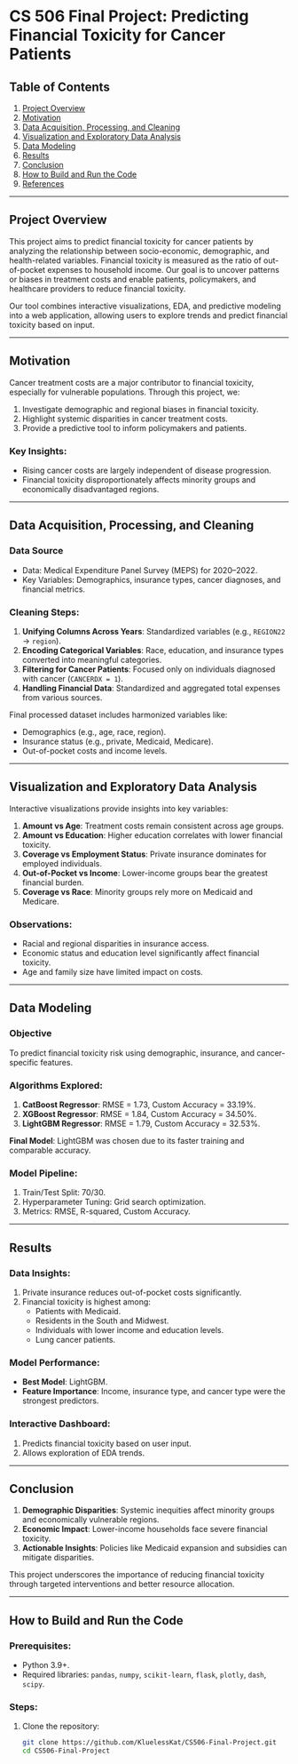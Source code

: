 # CS 506 Final Project: Predicting Financial Toxicity for Cancer Patients

## Table of Contents
1. [Project Overview](#project-overview)
2. [Motivation](#motivation)
3. [Data Acquisition, Processing, and Cleaning](#data-acquisition-processing-and-cleaning)
4. [Visualization and Exploratory Data Analysis](#visualization-and-exploratory-data-analysis)
5. [Data Modeling](#data-modeling)
6. [Results](#results)
7. [Conclusion](#conclusion)
8. [How to Build and Run the Code](#how-to-build-and-run-the-code)
9. [References](#references)

---

## Project Overview
This project aims to predict financial toxicity for cancer patients by analyzing the relationship between socio-economic, demographic, and health-related variables. Financial toxicity is measured as the ratio of out-of-pocket expenses to household income. Our goal is to uncover patterns or biases in treatment costs and enable patients, policymakers, and healthcare providers to reduce financial toxicity.

Our tool combines interactive visualizations, EDA, and predictive modeling into a web application, allowing users to explore trends and predict financial toxicity based on input.

---

## Motivation
Cancer treatment costs are a major contributor to financial toxicity, especially for vulnerable populations. Through this project, we:
1. Investigate demographic and regional biases in financial toxicity.
2. Highlight systemic disparities in cancer treatment costs.
3. Provide a predictive tool to inform policymakers and patients.

### Key Insights:
- Rising cancer costs are largely independent of disease progression.
- Financial toxicity disproportionately affects minority groups and economically disadvantaged regions.

---

## Data Acquisition, Processing, and Cleaning
### Data Source
- Data: Medical Expenditure Panel Survey (MEPS) for 2020–2022.
- Key Variables: Demographics, insurance types, cancer diagnoses, and financial metrics.

### Cleaning Steps:
1. **Unifying Columns Across Years**: Standardized variables (e.g., `REGION22` → `region`).
2. **Encoding Categorical Variables**: Race, education, and insurance types converted into meaningful categories.
3. **Filtering for Cancer Patients**: Focused only on individuals diagnosed with cancer (`CANCERDX = 1`).
4. **Handling Financial Data**: Standardized and aggregated total expenses from various sources.

Final processed dataset includes harmonized variables like:
- Demographics (e.g., age, race, region).
- Insurance status (e.g., private, Medicaid, Medicare).
- Out-of-pocket costs and income levels.

---

## Visualization and Exploratory Data Analysis
Interactive visualizations provide insights into key variables:
1. **Amount vs Age**: Treatment costs remain consistent across age groups.
2. **Amount vs Education**: Higher education correlates with lower financial toxicity.
3. **Coverage vs Employment Status**: Private insurance dominates for employed individuals.
4. **Out-of-Pocket vs Income**: Lower-income groups bear the greatest financial burden.
5. **Coverage vs Race**: Minority groups rely more on Medicaid and Medicare.

### Observations:
- Racial and regional disparities in insurance access.
- Economic status and education level significantly affect financial toxicity.
- Age and family size have limited impact on costs.

---

## Data Modeling
### Objective
To predict financial toxicity risk using demographic, insurance, and cancer-specific features.

### Algorithms Explored:
1. **CatBoost Regressor**: RMSE = 1.73, Custom Accuracy = 33.19%.
2. **XGBoost Regressor**: RMSE = 1.84, Custom Accuracy = 34.50%.
3. **LightGBM Regressor**: RMSE = 1.79, Custom Accuracy = 32.53%.

**Final Model**: LightGBM was chosen due to its faster training and comparable accuracy.

### Model Pipeline:
1. Train/Test Split: 70/30.
2. Hyperparameter Tuning: Grid search optimization.
3. Metrics: RMSE, R-squared, Custom Accuracy.

---

## Results
### Data Insights:
1. Private insurance reduces out-of-pocket costs significantly.
2. Financial toxicity is highest among:
   - Patients with Medicaid.
   - Residents in the South and Midwest.
   - Individuals with lower income and education levels.
   - Lung cancer patients.

### Model Performance:
- **Best Model**: LightGBM.
- **Feature Importance**: Income, insurance type, and cancer type were the strongest predictors.

### Interactive Dashboard:
1. Predicts financial toxicity based on user input.
2. Allows exploration of EDA trends.

---

## Conclusion
1. **Demographic Disparities**: Systemic inequities affect minority groups and economically vulnerable regions.
2. **Economic Impact**: Lower-income households face severe financial toxicity.
3. **Actionable Insights**: Policies like Medicaid expansion and subsidies can mitigate disparities.

This project underscores the importance of reducing financial toxicity through targeted interventions and better resource allocation.

---

## How to Build and Run the Code

### Prerequisites:
- Python 3.9+.
- Required libraries: `pandas`, `numpy`, `scikit-learn`, `flask`, `plotly`, `dash`, `scipy`.

### Steps:
1. Clone the repository:
   ```bash
   git clone https://github.com/KluelessKat/CS506-Final-Project.git
   cd CS506-Final-Project
